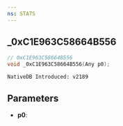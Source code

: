 ```yaml
---
ns: STATS
---
```

## _0xC1E963C58664B556

```c
// 0xC1E963C58664B556
void _0xC1E963C58664B556(Any p0);
```

```
NativeDB Introduced: v2189
```

## Parameters
* **p0**:
